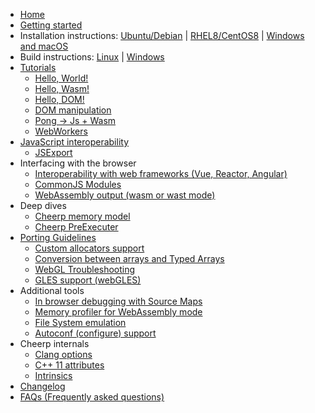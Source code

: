   * [Home](./Home)
  * [Getting started](./Getting-Started)
  * Installation instructions: [Ubuntu/Debian](./Ubuntu-Debian-installation-using-PPA) | [RHEL8/CentOS8](./RHEL8-and-CentOS-8-installation) | [Windows and macOS](./Windows-and-macOS-installation)
  * Build instructions: [Linux](./Linux-build-instructions) | [Windows](./Windows-build-instructions)
  * [Tutorials](./Cheerp-Tutorial)
      * [Hello, World!](./Getting-Started#hello-world)
      * [Hello, Wasm!](./Tutorial-Hello-Wasm)
      * [Hello, DOM!](./Browser-side-programming-guide)
      * [DOM manipulation](./Cheerp-Tutorial-DOM-Manipulation)
      * [Pong -> Js + Wasm](./Cheerp-Tutorial%3A-Mixed-mode-C++-to-WebAssembly-and-JavaScript)
      * [WebWorkers](./Using-WebWorkers-with-Cheerp)
  * [JavaScript interoperability](./JavaScript-interoperability)
      * [JSExport](./JSExport-attribute)
  * Interfacing with the browser
      * [Interoperability with web frameworks (Vue, Reactor, Angular)](./Interoperability-with-web-frameworks-(Vue,-Reactor,-Angular))
      * [CommonJS Modules](./CommonJS-Modules)
      * [WebAssembly output (wasm or wast mode)](./WebAssembly-output-(wasm-or-wast-mode))
  * Deep dives
      * [Cheerp memory model](./Cheerp-memory-model)
      * [Cheerp PreExecuter](./Cheerp-PreExecuter)
  * [Porting Guidelines](./Porting-Guidelines)
      * [Custom allocators support](./Custom-allocators-support)
      * [Conversion between arrays and Typed Arrays](./Conversion-between-arrays-and-Typed-Arrays)
      * [WebGL Troubleshooting](./WebGL-Troubleshooting)
      * [GLES support (webGLES)](./GLES-support-(webGLES))
  * Additional tools
      * [In browser debugging with Source Maps](./In-browser-debugging-with-Source-Maps)
      * [Memory profiler for WebAssembly mode](./Cheerp-memory-profiler-for-WebAssembly)
      * [File System emulation](./Filesystem-emulation)
      * [Autoconf (configure) support](./Autoconf-(configure)-support)
  * Cheerp internals
      * [Clang options](./Cheerp-specific-clang-options)
      * [C++ 11 attributes](./Cheerp-specific-C++-11-attributes)
      * [Intrinsics](./Cheerp-intrinsics)
  * [Changelog](./Changelog)
  * [FAQs (Frequently asked questions)](./FAQs-(Frequently-asked-questions))
